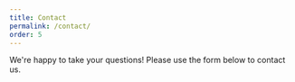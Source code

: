 ```yaml
---
title: Contact
permalink: /contact/
order: 5
---
```


We're happy to take your questions! Please use the form below to contact us.
